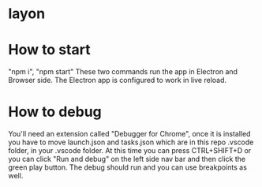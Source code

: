# layon

# How to start
"npm i", "npm start"
These two commands run the app in Electron and Browser side. The Electron app is configured to work in live reload.

# How to debug
You'll need an extension called "Debugger for Chrome", once it is installed you have to move launch.json and tasks.json which are in this repo .vscode folder, in your .vscode folder. At this time you can press CTRL+SHIFT+D or you can click "Run and debug" on the left side nav bar and then click the green play button. The debug should run and you can use breakpoints as well.
